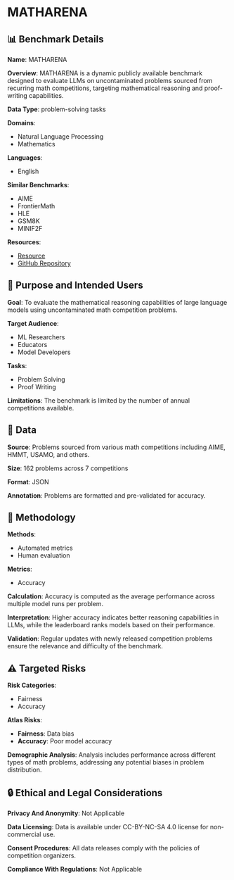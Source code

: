 # MATHARENA

## 📊 Benchmark Details

**Name**: MATHARENA

**Overview**: MATHARENA is a dynamic publicly available benchmark designed to evaluate LLMs on uncontaminated problems sourced from recurring math competitions, targeting mathematical reasoning and proof-writing capabilities.

**Data Type**: problem-solving tasks

**Domains**:
- Natural Language Processing
- Mathematics

**Languages**:
- English

**Similar Benchmarks**:
- AIME
- FrontierMath
- HLE
- GSM8K
- MINIF2F

**Resources**:
- [Resource](https://matharena.ai/)
- [GitHub Repository](https://github.com/eth-sri/matharena)

## 🎯 Purpose and Intended Users

**Goal**: To evaluate the mathematical reasoning capabilities of large language models using uncontaminated math competition problems.

**Target Audience**:
- ML Researchers
- Educators
- Model Developers

**Tasks**:
- Problem Solving
- Proof Writing

**Limitations**: The benchmark is limited by the number of annual competitions available.

## 💾 Data

**Source**: Problems sourced from various math competitions including AIME, HMMT, USAMO, and others.

**Size**: 162 problems across 7 competitions

**Format**: JSON

**Annotation**: Problems are formatted and pre-validated for accuracy.

## 🔬 Methodology

**Methods**:
- Automated metrics
- Human evaluation

**Metrics**:
- Accuracy

**Calculation**: Accuracy is computed as the average performance across multiple model runs per problem.

**Interpretation**: Higher accuracy indicates better reasoning capabilities in LLMs, while the leaderboard ranks models based on their performance.

**Validation**: Regular updates with newly released competition problems ensure the relevance and difficulty of the benchmark.

## ⚠️ Targeted Risks

**Risk Categories**:
- Fairness
- Accuracy

**Atlas Risks**:
- **Fairness**: Data bias
- **Accuracy**: Poor model accuracy

**Demographic Analysis**: Analysis includes performance across different types of math problems, addressing any potential biases in problem distribution.

## 🔒 Ethical and Legal Considerations

**Privacy And Anonymity**: Not Applicable

**Data Licensing**: Data is available under CC-BY-NC-SA 4.0 license for non-commercial use.

**Consent Procedures**: All data releases comply with the policies of competition organizers.

**Compliance With Regulations**: Not Applicable
